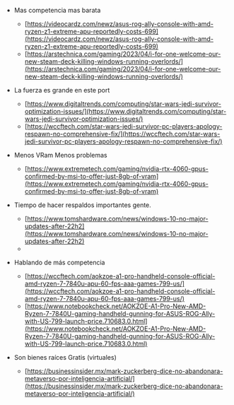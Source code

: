 - Mas competencia mas barata
    
    
    
    - [https://videocardz.com/newz/asus-rog-ally-console-with-amd-ryzen-z1-extreme-apu-reportedly-costs-699](https://videocardz.com/newz/asus-rog-ally-console-with-amd-ryzen-z1-extreme-apu-reportedly-costs-699)
    - [https://arstechnica.com/gaming/2023/04/i-for-one-welcome-our-new-steam-deck-killing-windows-running-overlords/](https://arstechnica.com/gaming/2023/04/i-for-one-welcome-our-new-steam-deck-killing-windows-running-overlords/)

- La fuerza es grande en este port
    
   
    
    - [https://www.digitaltrends.com/computing/star-wars-jedi-survivor-optimization-issues/](https://www.digitaltrends.com/computing/star-wars-jedi-survivor-optimization-issues/)
    - [https://wccftech.com/star-wars-jedi-survivor-pc-players-apology-respawn-no-comprehensive-fix/](https://wccftech.com/star-wars-jedi-survivor-pc-players-apology-respawn-no-comprehensive-fix/)

- Menos VRam Menos problemas
    
    
    
    - [https://www.extremetech.com/gaming/nvidia-rtx-4060-gpus-confirmed-by-msi-to-offer-just-8gb-of-vram](https://www.extremetech.com/gaming/nvidia-rtx-4060-gpus-confirmed-by-msi-to-offer-just-8gb-of-vram)

- Tiempo de hacer respaldos importantes gente.
    
    
    
    - [https://www.tomshardware.com/news/windows-10-no-major-updates-after-22h2](https://www.tomshardware.com/news/windows-10-no-major-updates-after-22h2)
    - 
- Hablando de más competencia
    
    
    - [https://wccftech.com/aokzoe-a1-pro-handheld-console-official-amd-ryzen-7-7840u-apu-60-fps-aaa-games-799-us/](https://wccftech.com/aokzoe-a1-pro-handheld-console-official-amd-ryzen-7-7840u-apu-60-fps-aaa-games-799-us/)
    - [https://www.notebookcheck.net/AOKZOE-A1-Pro-New-AMD-Ryzen-7-7840U-gaming-handheld-gunning-for-ASUS-ROG-Ally-with-US-799-launch-price.710683.0.html](https://www.notebookcheck.net/AOKZOE-A1-Pro-New-AMD-Ryzen-7-7840U-gaming-handheld-gunning-for-ASUS-ROG-Ally-with-US-799-launch-price.710683.0.html)    

- Son bienes raíces Gratis (virtuales)
    

    - [https://businessinsider.mx/mark-zuckerberg-dice-no-abandonara-metaverso-por-inteligencia-artificial/](https://businessinsider.mx/mark-zuckerberg-dice-no-abandonara-metaverso-por-inteligencia-artificial/)